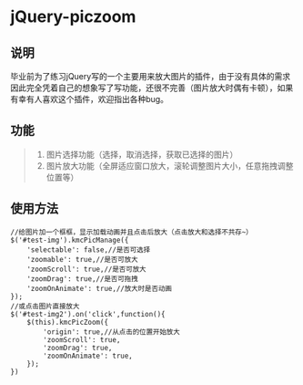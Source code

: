 # jQuery-piczoom
## 说明
毕业前为了练习jQuery写的一个主要用来放大图片的插件，由于没有具体的需求因此完全凭着自己的想象写了写功能，还很不完善（图片放大时偶有卡顿），如果有幸有人喜欢这个插件，欢迎指出各种bug。
## 功能
> 1. 图片选择功能（选择，取消选择，获取已选择的图片）<br>
> 2. 图片放大功能（全屏适应窗口放大，滚轮调整图片大小，任意拖拽调整位置等）
## 使用方法
    //给图片加一个框框，显示加载动画并且点击后放大（点击放大和选择不共存~）
    $('#test-img').kmcPicManage({
        'selectable': false,//是否可选择
        'zoomable': true,//是否可放大
        'zoomScroll': true,//是否可放大
        'zoomDrag': true,//是否可拖拽
        'zoomOnAnimate': true,//放大时是否动画
    });
    //或点击图片直接放大
    $('#test-img2').on('click',function(){
        $(this).kmcPicZoom({
            'origin': true,//从点击的位置开始放大
            'zoomScroll': true,
            'zoomDrag': true,
            'zoomOnAnimate': true,
        });
    })